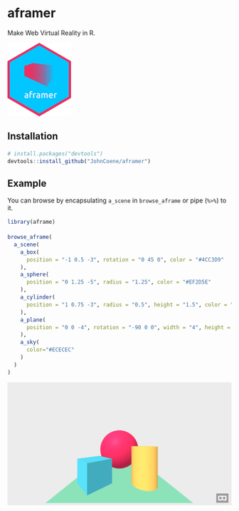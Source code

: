 # aframer

Make Web Virtual Reality in R.

![logo](man/figures/logo.png)

## Installation

``` r
# install.packages("devtools")
devtools::install_github("JohnCoene/aframer")
```
## Example

You can browse by encapsulating `a_scene` in `browse_aframe` or pipe (`%>%`) to it.

``` r
library(aframe)

browse_aframe(
  a_scene(
    a_box(
      position = "-1 0.5 -3", rotation = "0 45 0", color = "#4CC3D9"
    ),
    a_sphere(
      position = "0 1.25 -5", radius = "1.25", color = "#EF2D5E"
    ),
    a_cylinder(
      position = "1 0.75 -3", radius = "0.5", height = "1.5", color = "#FFC65D"
    ),
    a_plane(
      position = "0 0 -4", rotation = "-90 0 0", width = "4", height = "4", color = "#7BC8A4"
    ),
    a_sky(
      color="#ECECEC"
    )
  )
)
```

![output](example.png)
